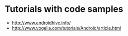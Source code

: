 Tutorials with code samples 
====

* http://www.androidhive.info/
* http://www.vogella.com/tutorials/Android/article.html
